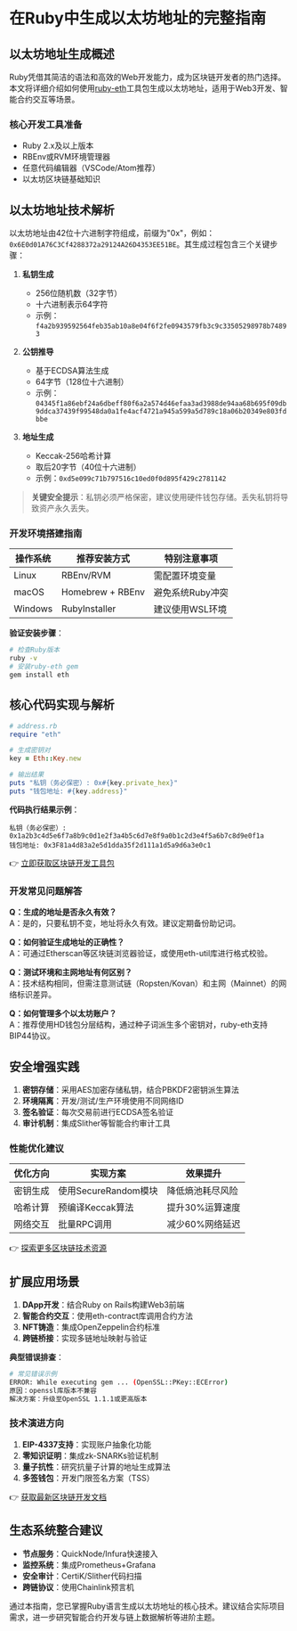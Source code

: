 # 在Ruby中生成以太坊地址的完整指南

## 以太坊地址生成概述
Ruby凭借其简洁的语法和高效的Web开发能力，成为区块链开发者的热门选择。本文将详细介绍如何使用[ruby-eth](https://github.com/se3000/ruby-eth)工具包生成以太坊地址，适用于Web3开发、智能合约交互等场景。

### 核心开发工具准备
- Ruby 2.x及以上版本
- RBEnv或RVM环境管理器
- 任意代码编辑器（VSCode/Atom推荐）
- 以太坊区块链基础知识

## 以太坊地址技术解析
以太坊地址由42位十六进制字符组成，前缀为"0x"，例如：`0x6E0d01A76C3Cf4288372a29124A26D4353EE51BE`。其生成过程包含三个关键步骤：

1. **私钥生成**
   - 256位随机数（32字节）
   - 十六进制表示64字符
   - 示例：`f4a2b939592564feb35ab10a8e04f6f2fe0943579fb3c9c33505298978b74893`

2. **公钥推导**
   - 基于ECDSA算法生成
   - 64字节（128位十六进制）
   - 示例：`04345f1a86ebf24a6dbeff80f6a2a574d46efaa3ad3988de94aa68b695f09db9ddca37439f99548da0a1fe4acf4721a945a599a5d789c18a06b20349e803fdbbe`

3. **地址生成**
   - Keccak-256哈希计算
   - 取后20字节（40位十六进制）
   - 示例：`0xd5e099c71b797516c10ed0f0d895f429c2781142`

> **关键安全提示**：私钥必须严格保密，建议使用硬件钱包存储。丢失私钥将导致资产永久丢失。

### 开发环境搭建指南

| 操作系统 | 推荐安装方式 | 特别注意事项 |
|---------|------------|-------------|
| Linux   | RBEnv/RVM    | 需配置环境变量 |
| macOS   | Homebrew + RBEnv | 避免系统Ruby冲突 |
| Windows | RubyInstaller | 建议使用WSL环境 |

**验证安装步骤**：
```bash
# 检查Ruby版本
ruby -v
# 安装ruby-eth gem
gem install eth
```

## 核心代码实现与解析

```ruby
# address.rb
require "eth"

# 生成密钥对
key = Eth::Key.new

# 输出结果
puts "私钥（务必保密）: 0x#{key.private_hex}"
puts "钱包地址: #{key.address}"
```

**代码执行结果示例**：
```
私钥（务必保密）: 0x1a2b3c4d5e6f7a8b9c0d1e2f3a4b5c6d7e8f9a0b1c2d3e4f5a6b7c8d9e0f1a
钱包地址: 0x3F81a4d83a2e5d1dda35f2d111a1d5a9d6a3e0c1
```

👉 [立即获取区块链开发工具包](https://bit.ly/okx_welcome)

### 开发常见问题解答

**Q：生成的地址是否永久有效？**  
A：是的，只要私钥不变，地址将永久有效。建议定期备份助记词。

**Q：如何验证生成地址的正确性？**  
A：可通过Etherscan等区块链浏览器验证，或使用eth-util库进行格式校验。

**Q：测试环境和主网地址有何区别？**  
A：技术结构相同，但需注意测试链（Ropsten/Kovan）和主网（Mainnet）的网络标识差异。

**Q：如何管理多个以太坊账户？**  
A：推荐使用HD钱包分层结构，通过种子词派生多个密钥对，ruby-eth支持BIP44协议。

## 安全增强实践
1. **密钥存储**：采用AES加密存储私钥，结合PBKDF2密钥派生算法
2. **环境隔离**：开发/测试/生产环境使用不同网络ID
3. **签名验证**：每次交易前进行ECDSA签名验证
4. **审计机制**：集成Slither等智能合约审计工具

### 性能优化建议
| 优化方向 | 实现方案 | 效果提升 |
|---------|---------|---------|
| 密钥生成 | 使用SecureRandom模块 | 降低熵池耗尽风险 |
| 哈希计算 | 预编译Keccak算法 | 提升30%运算速度 |
| 网络交互 | 批量RPC调用 | 减少60%网络延迟 |

👉 [探索更多区块链技术资源](https://bit.ly/okx_welcome)

## 扩展应用场景
1. **DApp开发**：结合Ruby on Rails构建Web3前端
2. **智能合约交互**：使用eth-contract库调用合约方法
3. **NFT铸造**：集成OpenZeppelin合约标准
4. **跨链桥接**：实现多链地址映射与验证

**典型错误排查**：
```bash
# 常见错误示例
ERROR: While executing gem ... (OpenSSL::PKey::ECError)
原因：openssl库版本不兼容
解决方案：升级至OpenSSL 1.1.1或更高版本
```

### 技术演进方向
1. **EIP-4337支持**：实现账户抽象化功能
2. **零知识证明**：集成zk-SNARKs验证机制
3. **量子抗性**：研究抗量子计算的地址生成算法
4. **多签钱包**：开发门限签名方案（TSS）

👉 [获取最新区块链开发文档](https://bit.ly/okx_welcome)

## 生态系统整合建议
- **节点服务**：QuickNode/Infura快速接入
- **监控系统**：集成Prometheus+Grafana
- **安全审计**：CertiK/Slither代码扫描
- **跨链协议**：使用Chainlink预言机

通过本指南，您已掌握Ruby语言生成以太坊地址的核心技术。建议结合实际项目需求，进一步研究智能合约开发与链上数据解析等进阶主题。